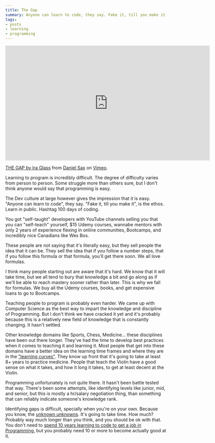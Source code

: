 ```yaml
---
title: The Gap
summary: Anyone can learn to code, they say. Fake it, till you make it, is the ethos. Learn in public. Hashtag 100 days of coding.
tags:
- posts
- learning
- programming
---
```


<iframe src="https://player.vimeo.com/video/85040589?color=b70b0b&portrait=0&badge=0" width="640" height="360" frameborder="0" allow="autoplay; fullscreen; picture-in-picture" allowfullscreen></iframe>
<p><a href="https://vimeo.com/85040589">THE GAP by Ira Glass</a> from <a href="https://vimeo.com/danielsax">Daniel Sax</a> on <a href="https://vimeo.com">Vimeo</a>.</p>

Learning to program is incredibly difficult. The degree of difficulty varies from person to person. Some struggle more than others sure, but I don't think anyone would say that programming is easy.

The Dev culture at large however gives the impression that it is easy. "Anyone can learn to code", they say. "Fake it, till you make it", is the ethos. Learn in public. Hashtag 100 days of coding.

You got "self-taught" developers with YouTube channels selling you that you can "self-teach" yourself, $15 Udemy courses,  wannabe mentors with only 2 years of experience flexing in online communities, Bootcamps, and incredibly nice Canadians like Wes Bos.

These people are not saying that it's literally easy, but they sell people the idea that it can be. They sell the idea that if you follow a number steps, that if you follow this formula or that formula, you'll get there soon. We all love formulas.

I think many people starting out are aware that it's hard. We know that it will take time, but we all tend to bury that knowledge a bit and go along as if we'll be able to reach mastery sooner rather than later. This is why we fall for formulas. We buy all the Udemy courses, books, and get expensive loans to go to Bootcamps.

Teaching people to program is probably even harder. We came up with Computer Science as the best way to impart the knowledge and discipline of Programming. But I don't think we have cracked it yet and it's probably because this is a relatively new field of knowledge that is constantly changing. It hasn't settled.

Other knowledge domains like Sports, Chess, Medicine... these disciplines have been out there longer. They've had the time to develop best practices when it comes to teaching it and learning it. Most people that get into these domains have a better idea on the learning time frames and where they are in the ["learning curves"](https://yarocruz.netlify.app/posts/the-valley-of-despair/). They know up front that it's going to take at least 8+ years to practice medicine. People that teach the Violin have a good sense on what it takes, and how it long it takes, to get at least decent at the Violin.

Programming unfortunately is not quite there. It hasn't been battle tested that way. There's been some attempts, like identifying levels like junior, mid, and senior, but this is mostly a hr/salary negotiation thing, than something that can reliably indicate someone's knowledge rank.

Identifying gaps is difficult, specially when you're on your own. Because you know, the [unknown unknowns](https://en.wikipedia.org/wiki/There_are_known_knowns). It's going to take time. How much? Probably way much longer than you think, and you should be ok with that. You don't need to [spend 10 years learning to code to get a job in Programming](https://norvig.com/21-days.html), but you probably need 10 or more to become actually good at it.